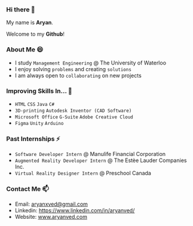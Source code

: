 ### Hi there 👋
My name is **Aryan**.

Welcome to my **Github**!

### About Me 😄

- I study ``Management Engineering`` @ The University of Waterloo
- I enjoy solving ``problems`` and creating ``solutions``
- I am always open to ``collaborating`` on new projects  

### Improving Skills In... 🌱
- ``HTML`` ``CSS`` ``Java`` ``C#``
- ``3D-printing`` ``Autodesk Inventor (CAD Software)``
- ``Microsoft Office`` ``G-Suite`` ``Adobe Creative Cloud`` 
- ``Figma`` ``Unity`` ``Arduino``

### Past Internships ⚡
- ``Software Developer Intern`` @ Manulife Financial Corporation
- ``Augmented Reality Developer Intern`` @ The Estèe Lauder Companies Inc.
- ``Virtual Reality Designer Intern`` @ Preschool Canada

### Contact Me 📫
- Email: aryanxved@gmail.com
- Linkedin: https://www.linkedin.com/in/aryanved/
- Website: www.aryanved.com

<!--
**aryanxved/aryanxved** is a ✨ _special_ ✨ repository because its `README.md` (this file) appears on your GitHub profile.

Here are some ideas to get you started:

- 🔭 I’m currently working on ...
- 🌱 I’m currently learning ...
- 👯 I’m looking to collaborate on ...
- 🤔 I’m looking for help with ...
- 💬 Ask me about ...
- 📫 How to reach me: ...
- 😄 Pronouns: ...
- ⚡ Fun fact: ...
-->
